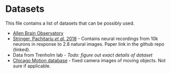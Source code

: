 # Datasets
This file contains a list of datasets that can be possibly used.

* [Allen Brain Observatory](http://alleninstitute.github.io/AllenSDK/_static/examples/nb/brain_observatory.html)
* [Stringer, Pachitariu *et al.* 2018](https://github.com/MouseLand/stringer-pachitariu-et-al-2018b) - Contains neural recordings from 10k neurons in response to 2.8 natural images. Paper link in the github repo (linked).
* Data from Trenholm lab - *Todo: figure out exact details of dataset* 
* [Chicago Motion database](https://cmd.rcc.uchicago.edu/) - fixed camera images of moving objects. Not sure if applicable.

